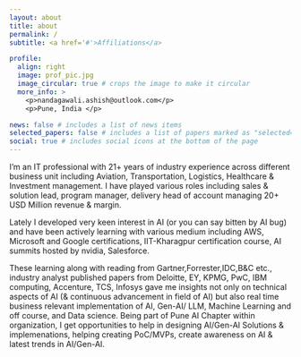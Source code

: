 ```yaml
---
layout: about
title: about
permalink: /
subtitle: <a href='#'>Affiliations</a>

profile:
  align: right
  image: prof_pic.jpg
  image_circular: true # crops the image to make it circular
  more_info: >
    <p>nandagawali.ashish@outlook.com</p>
    <p>Pune, India </p>

news: false # includes a list of news items
selected_papers: false # includes a list of papers marked as "selected={true}"
social: true # includes social icons at the bottom of the page
---
```


I’m an IT professional with 21+ years of industry experience across different business unit including Aviation, Transportation, Logistics, Healthcare & Investment management.
I have played various roles including sales & solution lead, program manager, delivery head of account managing 20+ USD Million revenue & margin. 

Lately I developed very keen interest in AI (or you can say bitten by AI bug) and have been actively learning with various medium including AWS, Microsoft and Google certifications, IIT-Kharagpur certification course, AI summits hosted by nvidia, Salesforce. 

These learning along with reading from Gartner,Forrester,IDC,B&C etc.,  industry analyst published papers from Deloitte, EY, KPMG, PwC, IBM computing, Accenture, TCS, Infosys gave me insights not only on technical aspects of AI (& continuous advancement in field of AI) but also real time business relevant implementation of AI, Gen-AI/ LLM, Machine Learning and off course, and Data science. Being part of Pune AI Chapter within organization, I get opportunities to help in designing AI/Gen-AI Solutions & implemenations, helping creating PoC/MVPs, create awareness on AI & latest trends in AI/Gen-AI.




